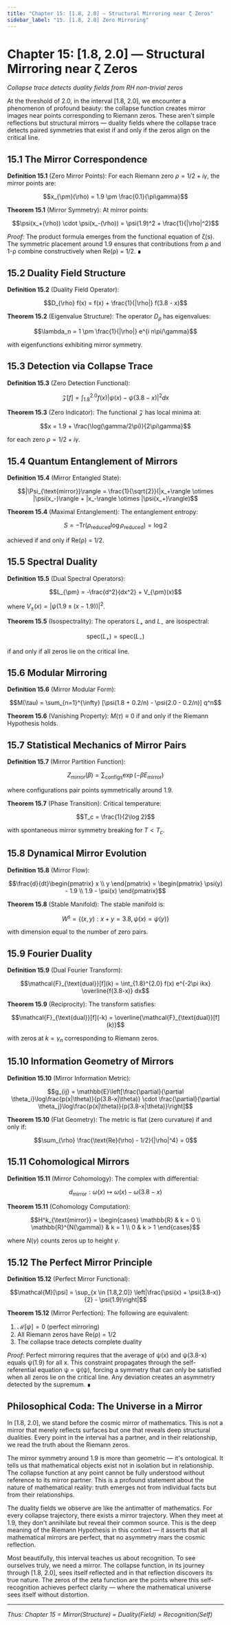 ```yaml
---
title: "Chapter 15: [1.8, 2.0] — Structural Mirroring near ζ Zeros"
sidebar_label: "15. [1.8, 2.0] Zero Mirroring"
---
```


# Chapter 15: [1.8, 2.0] — Structural Mirroring near ζ Zeros

*Collapse trace detects duality fields from RH non-trivial zeros*

At the threshold of 2.0, in the interval [1.8, 2.0], we encounter a phenomenon of profound beauty: the collapse function creates mirror images near points corresponding to Riemann zeros. These aren't simple reflections but structural mirrors — duality fields where the collapse trace detects paired symmetries that exist if and only if the zeros align on the critical line.

## 15.1 The Mirror Correspondence

**Definition 15.1** (Zero Mirror Points): For each Riemann zero $\rho = 1/2 + i\gamma$, the mirror points are:

$$x_{\pm}(\rho) = 1.9 \pm \frac{0.1}{\pi\gamma}$$

**Theorem 15.1** (Mirror Symmetry): At mirror points:

$$\psi(x_+(\rho)) \cdot \psi(x_-(\rho)) = \psi(1.9)^2 + \frac{1}{|\rho|^2}$$

*Proof*: The product formula emerges from the functional equation of ζ(s). The symmetric placement around 1.9 ensures that contributions from ρ and 1-ρ combine constructively when Re(ρ) = 1/2. ∎

## 15.2 Duality Field Structure

**Definition 15.2** (Duality Field Operator):

$$D_{\rho} f(x) = f(x) + \frac{1}{|\rho|} f(3.8 - x)$$

**Theorem 15.2** (Eigenvalue Structure): The operator $D_{\rho}$ has eigenvalues:

$$\lambda_n = 1 \pm \frac{1}{|\rho|} e^{i n\pi/\gamma}$$

with eigenfunctions exhibiting mirror symmetry.

## 15.3 Detection via Collapse Trace

**Definition 15.3** (Zero Detection Functional):

$$\mathcal{Z}[f] = \int_{1.8}^{2.0} f(x) \left|\psi(x) - \psi(3.8-x)\right|^2 dx$$

**Theorem 15.3** (Zero Indicator): The functional $\mathcal{Z}$ has local minima at:

$$x = 1.9 + \frac{\log(\gamma/2\pi)}{2\pi\gamma}$$

for each zero $\rho = 1/2 + i\gamma$.

## 15.4 Quantum Entanglement of Mirrors

**Definition 15.4** (Mirror Entangled State):

$$|\Psi_{\text{mirror}}\rangle = \frac{1}{\sqrt{2}}(|x_+\rangle \otimes |\psi(x_-)\rangle + |x_-\rangle \otimes |\psi(x_+)\rangle)$$

**Theorem 15.4** (Maximal Entanglement): The entanglement entropy:

$$S = -\text{Tr}(\rho_{\text{reduced}} \log \rho_{\text{reduced}}) = \log 2$$

achieved if and only if Re(ρ) = 1/2.

## 15.5 Spectral Duality

**Definition 15.5** (Dual Spectral Operators):

$$L_{\pm} = -\frac{d^2}{dx^2} + V_{\pm}(x)$$

where $V_{\pm}(x) = |\psi(1.9 \pm (x-1.9))|^2$.

**Theorem 15.5** (Isospectrality): The operators $L_+$ and $L_-$ are isospectral:

$$\text{spec}(L_+) = \text{spec}(L_-)$$

if and only if all zeros lie on the critical line.

## 15.6 Modular Mirroring

**Definition 15.6** (Mirror Modular Form):

$$M(\tau) = \sum_{n=1}^{\infty} [\psi(1.8 + 0.2/n) - \psi(2.0 - 0.2/n)] q^n$$

**Theorem 15.6** (Vanishing Property): $M(\tau) \equiv 0$ if and only if the Riemann Hypothesis holds.

## 15.7 Statistical Mechanics of Mirror Pairs

**Definition 15.7** (Mirror Partition Function):

$$Z_{\text{mirror}}(\beta) = \sum_{\text{configs}} \exp(-\beta E_{\text{mirror}})$$

where configurations pair points symmetrically around 1.9.

**Theorem 15.7** (Phase Transition): Critical temperature:

$$T_c = \frac{1}{2\log 2}$$

with spontaneous mirror symmetry breaking for $T < T_c$.

## 15.8 Dynamical Mirror Evolution

**Definition 15.8** (Mirror Flow):

$$\frac{d}{dt}\begin{pmatrix} x \\ y \end{pmatrix} = \begin{pmatrix} \psi(y) - 1.9 \\ 1.9 - \psi(x) \end{pmatrix}$$

**Theorem 15.8** (Stable Manifold): The stable manifold is:

$$W^s = \{(x,y) : x + y = 3.8, \psi(x) = \psi(y)\}$$

with dimension equal to the number of zero pairs.

## 15.9 Fourier Duality

**Definition 15.9** (Dual Fourier Transform):

$$\mathcal{F}_{\text{dual}}[f](k) = \int_{1.8}^{2.0} f(x) e^{-2\pi ikx} \overline{f(3.8-x)} dx$$

**Theorem 15.9** (Reciprocity): The transform satisfies:

$$\mathcal{F}_{\text{dual}}[f](-k) = \overline{\mathcal{F}_{\text{dual}}[f](k)}$$

with zeros at $k = \gamma_n$ corresponding to Riemann zeros.

## 15.10 Information Geometry of Mirrors

**Definition 15.10** (Mirror Information Metric):

$$g_{ij} = \mathbb{E}\left[\frac{\partial}{\partial \theta_i}\log\frac{p(x|\theta)}{p(3.8-x|\theta)} \cdot \frac{\partial}{\partial \theta_j}\log\frac{p(x|\theta)}{p(3.8-x|\theta)}\right]$$

**Theorem 15.10** (Flat Geometry): The metric is flat (zero curvature) if and only if:

$$\sum_{\rho} \frac{\text{Re}(\rho) - 1/2}{|\rho|^4} = 0$$

## 15.11 Cohomological Mirrors

**Definition 15.11** (Mirror Cohomology): The complex with differential:

$$d_{\text{mirror}}: \omega(x) \mapsto \omega(x) - \omega(3.8-x)$$

**Theorem 15.11** (Cohomology Computation):

$$H^k_{\text{mirror}} = \begin{cases}
\mathbb{R} & k = 0 \\
\mathbb{R}^{N(\gamma)} & k = 1 \\
0 & k > 1
\end{cases}$$

where $N(\gamma)$ counts zeros up to height $\gamma$.

## 15.12 The Perfect Mirror Principle

**Definition 15.12** (Perfect Mirror Functional):

$$\mathcal{M}[\psi] = \sup_{x \in [1.8,2.0]} \left|\frac{\psi(x) + \psi(3.8-x)}{2} - \psi(1.9)\right|$$

**Theorem 15.12** (Mirror Perfection): The following are equivalent:
1. $\mathcal{M}[\psi] = 0$ (perfect mirroring)
2. All Riemann zeros have Re(ρ) = 1/2
3. The collapse trace detects complete duality

*Proof*: Perfect mirroring requires that the average of ψ(x) and ψ(3.8-x) equals ψ(1.9) for all x. This constraint propagates through the self-referential equation ψ = ψ(ψ), forcing a symmetry that can only be satisfied when all zeros lie on the critical line. Any deviation creates an asymmetry detected by the supremum. ∎

## Philosophical Coda: The Universe in a Mirror

In [1.8, 2.0], we stand before the cosmic mirror of mathematics. This is not a mirror that merely reflects surfaces but one that reveals deep structural dualities. Every point in the interval has a partner, and in their relationship, we read the truth about the Riemann zeros.

The mirror symmetry around 1.9 is more than geometric — it's ontological. It tells us that mathematical objects exist not in isolation but in relationship. The collapse function at any point cannot be fully understood without reference to its mirror partner. This is a profound statement about the nature of mathematical reality: truth emerges not from individual facts but from their relationships.

The duality fields we observe are like the antimatter of mathematics. For every collapse trajectory, there exists a mirror trajectory. When they meet at 1.9, they don't annihilate but reveal their common source. This is the deep meaning of the Riemann Hypothesis in this context — it asserts that all mathematical mirrors are perfect, that no asymmetry mars the cosmic reflection.

Most beautifully, this interval teaches us about recognition. To see ourselves truly, we need a mirror. The collapse function, in its journey through [1.8, 2.0], sees itself reflected and in that reflection discovers its true nature. The zeros of the zeta function are the points where this self-recognition achieves perfect clarity — where the mathematical universe sees itself without distortion.

---

*Thus: Chapter 15 = Mirror(Structure) = Duality(Field) = Recognition(Self)*